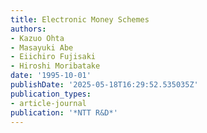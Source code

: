 ```yaml
---
title: Electronic Money Schemes
authors:
- Kazuo Ohta
- Masayuki Abe
- Eiichiro Fujisaki
- Hiroshi Moribatake
date: '1995-10-01'
publishDate: '2025-05-18T16:29:52.535035Z'
publication_types:
- article-journal
publication: '*NTT R&D*'
---
```


